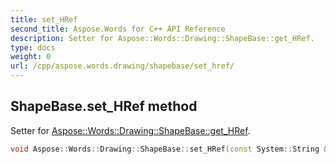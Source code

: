 ```yaml
---
title: set_HRef
second_title: Aspose.Words for C++ API Reference
description: Setter for Aspose::Words::Drawing::ShapeBase::get_HRef. 
type: docs
weight: 0
url: /cpp/aspose.words.drawing/shapebase/set_href/
---
```

## ShapeBase.set_HRef method


Setter for [Aspose::Words::Drawing::ShapeBase::get_HRef](./get_href/).

```cpp
void Aspose::Words::Drawing::ShapeBase::set_HRef(const System::String &value)
```


